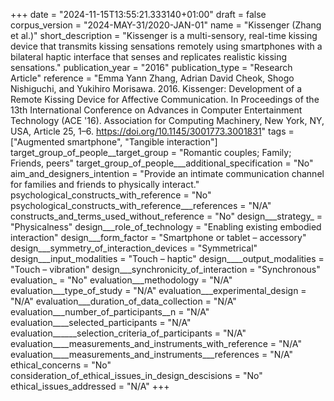 +++
date = "2024-11-15T13:55:21.333140+01:00"
draft = false
corpus_version = "2024-MAY-31/2020-JAN-01"
name = "Kissenger (Zhang et al.)"
short_description = "Kissenger is a multi-sensory, real-time kissing device that transmits kissing sensations remotely using smartphones with a bilateral haptic interface that senses and replicates realistic kissing sensations."
publication_year = "2016"
publication_type = "Research Article"
reference = "Emma Yann Zhang, Adrian David Cheok, Shogo Nishiguchi, and Yukihiro Morisawa. 2016. Kissenger: Development of a Remote Kissing Device for Affective Communication. In Proceedings of the 13th International Conference on Advances in Computer Entertainment Technology (ACE '16). Association for Computing Machinery, New York, NY, USA, Article 25, 1–6. https://doi.org/10.1145/3001773.3001831"
tags = ["Augmented smartphone", "Tangible interaction"]
target_group_of_people__target_group = "Romantic couples; Family; Friends, peers"
target_group_of_people___additional_specification = "No"
aim_and_designers_intention = "Provide an intimate communication channel for families and friends to physically interact."
psychological_constructs_with_reference = "No"
psychological_constructs_with_reference___references = "N/A"
constructs_and_terms_used_without_reference = "No"
design___strategy_ = "Physicalness"
design___role_of_technology = "Enabling existing embodied interaction"
design___form_factor = "Smartphone or tablet – accessory"
design___symmetry_of_interaction_devices = "Symmetrical"
design___input_modalities = "Touch – haptic"
design____output_modalities = "Touch – vibration"
design___synchronicity_of_interaction = "Synchronous"
evaluation_ = "No"
evaluation___methodology = "N/A"
evaluation___type_of_study = "N/A"
evaluation___experimental_design = "N/A"
evaluation___duration_of_data_collection = "N/A"
evaluation___number_of_participants__n = "N/A"
evaluation____selected_participants = "N/A"
evaluation______selection_criteria_of_participants = "N/A"
evaluation____measurements_and_instruments_with_reference = "N/A"
evaluation____measurements_and_instruments___references = "N/A"
ethical_concerns = "No"
consideration_of_ethical_issues_in_design_descisions = "No"
ethical_issues_addressed = "N/A"
+++
